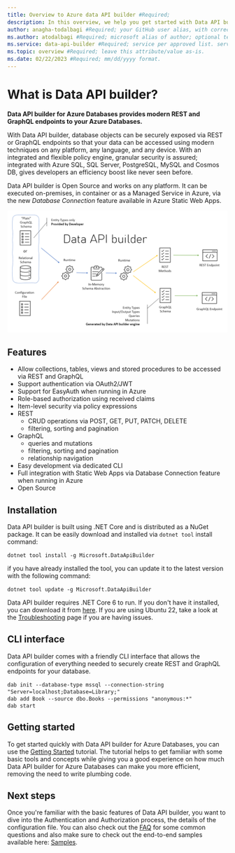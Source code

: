 ```yaml
---
title: Overview to Azure data API builder #Required;
description: In this overview, we help you get started with Data API builder (DAB) for Azure Databases #Required; article description that is displayed in search results. Include the word "quickstart".
author: anagha-todalbagi #Required; your GitHub user alias, with correct capitalization.
ms.author: atodalbagi #Required; microsoft alias of author; optional team alias.
ms.service: data-api-builder #Required; service per approved list. service slug assigned to your service by ACOM.
ms.topic: overview #Required; leave this attribute/value as-is.
ms.date: 02/22/2023 #Required; mm/dd/yyyy format.
---
```


# What is Data API builder? 

**Data API builder for Azure Databases provides modern REST and GraphQL endpoints to your Azure Databases.**

With Data API builder, database objects can be securely exposed via REST or GraphQL endpoints so that your data can be accessed using modern techniques on any platform, any language, and any device. With an integrated and flexible policy engine, granular security is assured; integrated with Azure SQL, SQL Server, PostgreSQL, MySQL and Cosmos DB, gives developers an efficiency boost like never seen before.

Data API builder is Open Source and works on any platform. It can be executed on-premises, in container or as a Managed Service in Azure, via the new *Database Connection* feature available in Azure Static Web Apps.

![Data API Builder Architecture Overview Diagram](./media/data-api-builder-architecture-overview.png)

## Features

- Allow collections, tables, views and stored procedures to be accessed via REST and GraphQL
- Support authentication via OAuth2/JWT 
- Support for EasyAuth when running in Azure
- Role-based authorization using received claims
- Item-level security via policy expressions
- REST
  - CRUD operations via POST, GET, PUT, PATCH, DELETE
  - filtering, sorting and pagination
- GraphQL
  - queries and mutations
  - filtering, sorting and pagination
  - relationship navigation
- Easy development via dedicated CLI
- Full integration with Static Web Apps via Database Connection feature when running in Azure
- Open Source

## Installation

Data API builder is built using .NET Core and is distributed as a NuGet package. It can be easily download and installed via `dotnet tool` install command:

```shell
dotnet tool install -g Microsoft.DataApiBuilder
```

if you have already installed the tool, you can update it to the latest version with the following command:

```shell
dotnet tool update -g Microsoft.DataApiBuilder
```

Data API builder requires .NET Core 6 to run. If you don't have it installed, you can download it from [here](https://dotnet.microsoft.com/download/dotnet/6.0). If you are using Ubuntu 22, take a look at the [Troubleshooting](./troubleshooting.md) page if you are having issues.

## CLI interface

Data API builder comes with a friendly CLI interface that allows the configuration of everything needed to securely create REST and GraphQL endpoints for your database.

```shell
dab init --database-type mssql --connection-string "Server=localhost;Database=Library;"
dab add Book --source dbo.Books --permissions "anonymous:*"
dab start
```

## Getting started

To get started quickly with Data API builder for Azure Databases, you can use the [Getting Started](./getting-started-with-data-api-builder.md) tutorial. The tutorial helps to get familiar with some basic tools and concepts while giving you a good experience on how much Data API builder for Azure Databases can make you more efficient, removing the need to write plumbing code.


## Next steps

Once you're familiar with the basic features of Data API builder, you want to dive into the Authentication and Authorization process, the details of the configuration file. You can also check out the [FAQ](./faq.md) for some common questions and also make sure to check out the end-to-end samples available here: [Samples](./samples.md).
